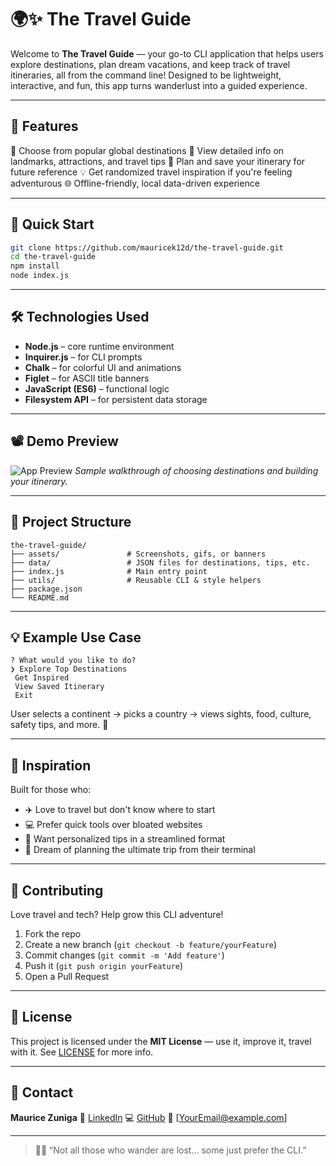 # 🌍✨ The Travel Guide


Welcome to **The Travel Guide** — your go-to CLI application that helps users explore destinations, plan dream vacations, and keep track of travel itineraries, all from the command line! Designed to be lightweight, interactive, and fun, this app turns wanderlust into a guided experience.


---


## 🧭 Features


🎒 Choose from popular global destinations 
📍 View detailed info on landmarks, attractions, and travel tips 
🛫 Plan and save your itinerary for future reference 
💡 Get randomized travel inspiration if you're feeling adventurous 
🌐 Offline-friendly, local data-driven experience


---


## 🚀 Quick Start


```bash
git clone https://github.com/mauricek12d/the-travel-guide.git
cd the-travel-guide
npm install
node index.js
```


---


## 🛠️ Technologies Used


- **Node.js** – core runtime environment 
- **Inquirer.js** – for CLI prompts 
- **Chalk** – for colorful UI and animations 
- **Figlet** – for ASCII title banners 
- **JavaScript (ES6)** – functional logic 
- **Filesystem API** – for persistent data storage


---


## 📽️ Demo Preview


![App Preview](./assets/demo.gif) 
*Sample walkthrough of choosing destinations and building your itinerary.*


---


## 📁 Project Structure


```
the-travel-guide/
├── assets/               # Screenshots, gifs, or banners
├── data/                 # JSON files for destinations, tips, etc.
├── index.js              # Main entry point
├── utils/                # Reusable CLI & style helpers
├── package.json
└── README.md
```


---


## 💡 Example Use Case


```
? What would you like to do?
❯ Explore Top Destinations
 Get Inspired
 View Saved Itinerary
 Exit
```


User selects a continent → picks a country → views sights, food, culture, safety tips, and more. 🎉


---


## 🧠 Inspiration


Built for those who:
- ✈️ Love to travel but don't know where to start 
- 💻 Prefer quick tools over bloated websites 
- 🎯 Want personalized tips in a streamlined format 
- 🧳 Dream of planning the ultimate trip from their terminal


---


## 🤝 Contributing


Love travel and tech? Help grow this CLI adventure!


1. Fork the repo 
2. Create a new branch (`git checkout -b feature/yourFeature`) 
3. Commit changes (`git commit -m 'Add feature'`) 
4. Push it (`git push origin yourFeature`) 
5. Open a Pull Request


---


## 📄 License


This project is licensed under the **MIT License** — use it, improve it, travel with it. 
See [LICENSE](./LICENSE) for more info.


---


## 🙋 Contact


**Maurice Zuniga** 
🔗 [LinkedIn](https://www.linkedin.com/in/maurice-zuniga424/) 
💻 [GitHub](https://github.com/mauricek12d) 
📧 [YourEmail@example.com]


---


> 🧭✨ “Not all those who wander are lost… some just prefer the CLI.” 


